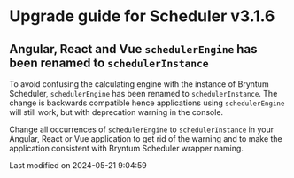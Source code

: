 # Upgrade guide for Scheduler v3.1.6

## Angular, React and Vue `schedulerEngine` has been renamed to `schedulerInstance`

To avoid confusing the calculating engine with the instance of Bryntum Scheduler, `schedulerEngine` has been renamed
to `schedulerInstance`. The change is backwards compatible hence applications using `schedulerEngine` will still work,
but with deprecation warning in the console.

Change all occurrences of `schedulerEngine` to `schedulerInstance` in your Angular, React or Vue application to get rid
of the warning and to make the application consistent with Bryntum Scheduler wrapper naming.


<p class="last-modified">Last modified on 2024-05-21 9:04:59</p>